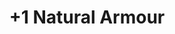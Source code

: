 ---
title: "+1 Natural Armour"
canonical: "skill/plus-1-natural-armour"
canonical_title: "Werecreature Loresheet"
lists:
    - werecreature-loresheet
tier: 3
min_type: "werecreature-x/2"
osp_cost: 30
ladder: "natural-armour"
---